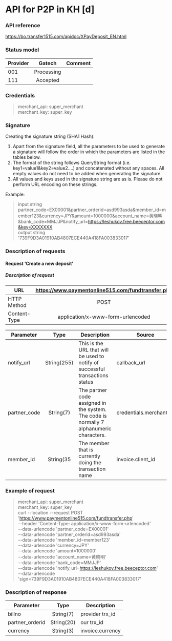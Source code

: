 #  API for P2P in KH [d] 
### API reference
https://bo.transfer1515.com/apidoc/XPayDeposit_EN.html

### Status model

| Provider |   Gatech   | Comment |
|----------|:----------:|---------|
| 001      | Processing |         |
| 111      |  Accepted  |         |

### Credentials
>merchant_api: super_merchant<br/>
merchant_key: super_key

### Signature
Creating the signature string (SHA1 Hash):

1. Apart from the signature field, all the parameters to be used to generate a signature will follow the order in which the parameters are listed in the tables below.
2. The format of the string follows QueryString format (i.e. key1=value1&key2=value2….) and concatenated without any spaces. All empty values do not need to be added when generating the signature.
3. All values and keys used in the signature string are as is. Please do not perform URL encoding on these strings.

Example:<br/>
>input string <br/>
partner_code=EX00001&partner_orderid=asd993asda&member_id=member123&currency=JPY&amount=1000000&account_name=黄晓明&bank_code=MMJJP&notify_url=https://leshukov.free.beeceptor.com&key=XXXXXXX<br/>
output string <br/>
'739F9D3A01910AB4807ECE440A418FA003833017'

### Description of requests
#### Request ‘Create a new deposit'
##### Description of request
| **URL**      | **https://www.paymentonline515.com/fundtransfer.php** |
|--------------|:-----------------------------------------------------:|
| HTTP Method  |                         POST                          |
| Content-Type |           application/x-www-form-urlencoded           |

| **Parameter** |  **Type**   | **Description**                                                                          | **Source**              |
|---------------|:-----------:|------------------------------------------------------------------------------------------|-------------------------|
| notify_url    | String(255) | This is the URL that will be used to notify of successful transactions status            | callback_url            |
| partner_code  |  String(7)  | The partner code assigned in the system. The code is normally 7 alphanumeric characters. | credentials.merchant_id |
| member_id     |  String(35  | The member that is currently doing the transaction name                                  | invoice.client_id       |

### **Example of request**
>merchant_api: super_merchant <br/>
merchant_key: super_key<br/>
curl --location --request POST 'https://www.paymentonline515.com/fundtransfer.php' \
--header 'Content-Type: application/x-www-form-urlencoded' \
--data-urlencode 'partner_code=EX00001' \
--data-urlencode 'partner_orderid=asd993asda' \
--data-urlencode 'member_id=member123' \
--data-urlencode 'currency=JPY' \
--data-urlencode 'amount=1000000' \
--data-urlencode 'account_name=黄晓明' \
--data-urlencode 'bank_code=MMJJP' \
--data-urlencode 'notify_url=https://leshukov.free.beeceptor.com' \
--data-urlencode 'sign=739F9D3A01910AB4807ECE440A418FA003833017'
>
### Description of response

| **Parameter**   |  **Type**  | **Description**  |
|-----------------|:----------:|------------------|
| billno          | String(7)  | provider trx_id  |
| partner_orderid | String(20) | our trx_id       |
| currency        | String(3)  | invoice.currency |
